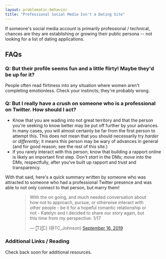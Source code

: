 ```yaml
---
layout: problematic-behavior
title: "Professional Social Media Isn't a Dating Site"
---
```


If someone's social media account is primarily professional / technical, chances are they are establishing or growing their public persona -- not looking for a list of dating applications.

## FAQs

### Q: But their profile seems fun and a little flirty! Maybe they'd be up for it?

People often read flirtiness into any situation where women aren't completing emotionless. Check your instincts; they're probably wrong.

### Q: But I really have a crush on someone who is a professional on Twitter. How should I act?

* Know that you are wading into not great territory and that the person you're seeking to know better may be put off further by your advances. In many cases, you will almost certainly be far from the first person to attempt this. This does not mean that you should necessarily try _harder_ or _differently_; it means this person may be wary of advances in general (and for good reason; see the rest of this site.)
* If you rarely interact with this person, know that building a rapport online is likely an important first step. Don't *start* in the DMs; *move into* the DMs, respectfully, after you've built up rapport and trust and transparency.

With that said, here's a quick summary written by someone who was attracted to someone who had a professional Twitter presence and was able to not only connect to that person, but marry them!

<figure>
<blockquote class="twitter-tweet"><p lang="en" dir="ltr">With the on going, and much needed conversation about how not to approach, pursue, or otherwise interact with other people - be it for a hopeful romantic relationship or not - Katelyn and I decided to share our story again, but this time from my perspective. 1/17</p>&mdash; [̲̅T][̲̅C] (@TC_Johnson) <a href="https://twitter.com/TC_Johnson/status/1173386888096440321?ref_src=twsrc%5Etfw">September 16, 2019</a></blockquote> <script async src="https://platform.twitter.com/widgets.js" charset="utf-8"></script>
</figure>

### Additional Links / Reading

Check back soon for additional resources.
